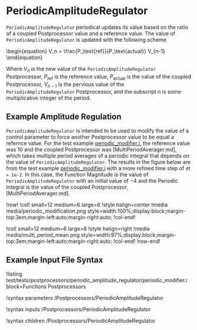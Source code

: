 # PeriodicAmplitudeRegulator

`PeriodicAmplitudeRegulator` periodical updates its value based on the ratio of a coupled Postprocessor value and a reference value. The value of `PeriodicAmplitudeRegulator` is updated with the following scheme

\begin{equation}
  V_n =
  \frac{P_\text{ref}}{P_\text{actual}}
  V_{n-1}
\end{equation}

Where $V_n$ is the new value of the `PeriodicAmplitudeRegulator` Postprocessor, $P_\text{ref}$ is the reference value, $P_\text{actual}$ is the value of the coupled Postprocessor, $V_{n-1}$ is the pervious value of the `PeriodicAmplitudeRegulator` Postprocessor, and the subscript $n$ is some multiplicative integer of the period.


## Example Amplitude Regulation

`PeriodicAmplitudeRegulator` is intended to be used to modify the value of a control parameter to force another Postprocessor value to be equal a refernce value. For the test example [periodic_modifier.i](test/tests/postprocessors/periodic_amplitude_regulator/periodic_modifier.i), the reference value was $10$ and the coupled Postprocessor was [MultiPeriodAverager.md], which takes multiple period averages of a periodic integral that depends on the value of `PeriodicAmplitudeRegulator`. The results in the figure below are from the test example [periodic_modifier.i](test/tests/postprocessors/periodic_amplitude_regulator/periodic_modifier.i) with a more refined time step of `dt = 1e-2`. In this case, the Function Magnitude is the value of `PeriodicAmplitudeRegulator` with an initial value of $-4$ and the Periodic Integral is the value of the coupled Postprocessor, [MultiPeriodAverager.md].

!row!
!col!  small=12 medium=6 large=6
!style halign=center
!media media/periodic_modification.png
       style=width:100%;display:block;margin-top:3em;margin-left:auto;margin-right:auto;
!col-end!

!col! small=12 medium=6 large=6
!style halign=right
!media media/multi_period_mean.png
       style=width:97%;display:block;margin-top:3em;margin-left:auto;margin-right:auto;
!col-end!
!row-end!

## Example Input File Syntax

!listing test/tests/postprocessors/periodic_amplitude_regulator/periodic_modifier.i block=Functions Postprocessors

!syntax parameters /Postprocessors/PeriodicAmplitudeRegulator

!syntax inputs /Postprocessors/PeriodicAmplitudeRegulator

!syntax children /Postprocessors/PeriodicAmplitudeRegulator
